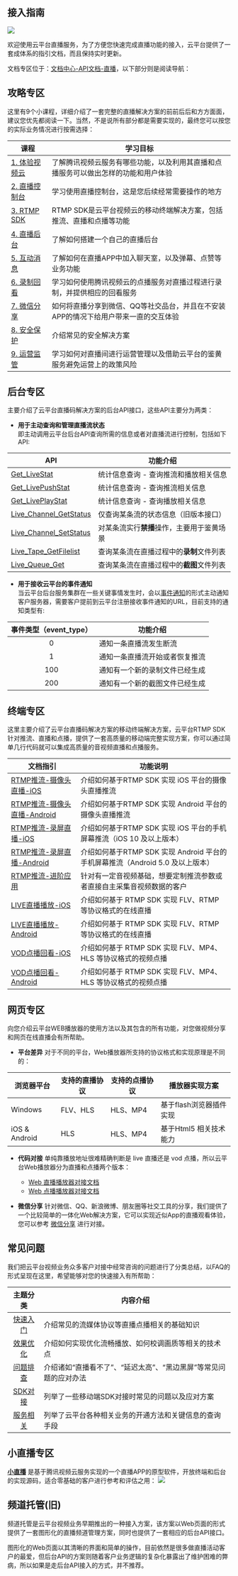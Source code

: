 ## 接入指南
![](http://imgcache.tce.fsphere.cn/image/mc.qcloudimg.com/static/img/c13eb6c0d1becb30ea8fa812da218288/image.png)

欢迎使用云平台直播服务，为了方便您快速完成直播功能的接入，云平台提供了一套成体系的指引文档，而且保持实时更新。

文档专区位于：[文档中心-API文档-直播](http://tce.fsphere.cn/doc/api/258)，以下部分则是阅读导航：

## 攻略专区
这里有9个小课程，详细介绍了一套完整的直播解决方案的前前后后和方方面面，建议您优先都阅读一下。当然，不是说所有部分都是需要实现的，最终您可以按您的实际业务情况进行按需选择：

| 课程          | 学习目标                                     |
| ----------- | ---------------------------------------- |
| [1. 体验视频云](http://tce.fsphere.cn/doc/api/258/6444)    | 了解腾讯视频云服务有哪些功能，以及利用其直播和点播服务可以做出怎样的功能和用户体验 |
| [2. 直播控制台](http://tce.fsphere.cn/doc/api/258/6445)    | 学习使用直播控制台，这是您后续经常需要操作的地方                 |
| [3. RTMP SDK](http://tce.fsphere.cn/doc/api/258/6446) | RTMP SDK是云平台视频云的移动终端解决方案，包括推流、直播和点播等功能   |
| [4. 直播后台](http://tce.fsphere.cn/doc/api/258/6447)     | 了解如何搭建一个自己的直播后台                          |
| [5. 互动消息](http://tce.fsphere.cn/doc/api/258/6448)     | 了解如何在直播APP中加入聊天室，以及弹幕、点赞等业务功能            |
| [6. 录制回看](http://tce.fsphere.cn/doc/api/258/6449)    | 学习如何使用腾讯视频云的点播服务对直播过程进行录制，并提供相应的回看服务     |
| [7. 微信分享](http://tce.fsphere.cn/doc/api/258/6450)     | 如何将直播分享到微信、QQ等社交品台，并且在不安装APP的情况下给用户带来一直的交互体验 |
| [8. 安全保护](http://tce.fsphere.cn/doc/api/258/6452)     | 介绍常见的安全解决方案                              |
| [9. 运营监管](http://tce.fsphere.cn/doc/api/258/6453)    | 学习如何对直播间进行运营管理以及借助云平台的鉴黄服务避免运营上的政策风险     |

## 后台专区
主要介绍了云平台直播码解决方案的后台API接口，这些API主要分为两类：
- **用于主动查询和管理直播流状态**  
   即主动调用云平台后台API查询所需的信息或者对直播流进行控制，包括如下API:

| API                                | 功能介绍                                                   |
|---------------------------------|-------------------------------------------------------|
| [Get_LiveStat](http://tce.fsphere.cn/doc/api/258/6110)  | 统计信息查询 - 查询推流和播放相关信息|
| [Get_LivePushStat](http://tce.fsphere.cn/doc/api/258/6110) | 统计信息查询 - 查询推流相关信息|
| [Get_LivePlayStat](http://tce.fsphere.cn/doc/api/258/6110)  |  统计信息查询 - 查询播放相关信息 |
| [Live_Channel_GetStatus](http://tce.fsphere.cn/doc/api/258/5958) |  仅查询某条流的状态信息（旧版本接口） | 
| [Live_Channel_SetStatus](http://tce.fsphere.cn/doc/api/258/5959) | 对某条流实行**禁播**操作，主要用于鉴黄场景 | 
| [Live_Tape_GetFilelist](http://tce.fsphere.cn/doc/api/258/5960)| 查询某条流在直播过程中的**录制**文件列表 | 
| [Live_Queue_Get](http://tce.fsphere.cn/doc/api/258/5961)| 查询某条流在直播过程中的**截图**文件列表 | 

- **用于接收云平台的事件通知**  
当云平台后台服务集群在一些关键事情发生时，会以[事件通知](http://tce.fsphere.cn/doc/api/258/5957)的形式主动通知客户服务器，需要客户提前到云平台注册接收事件通知的URL，目前支持的通知类型有:

| 事件类型（event_type）   | 功能介绍                                                          |
|:-------------------------------:|--------------------------------------------------------------|
| 0                                   | 通知一条直播流发生断流                                     | 
| 1                                   | 通知一条直播流开始或者恢复推流                        | 
| 100                               | 通知有一个新的录制文件已经生成                         | 
| 200                               | 通知有一个新的截图文件已经生成                         | 

## 终端专区
这里主要介绍了云平台直播码解决方案的移动终端解决方案，云平台RTMP SDK针对推流、直播和点播，提供了一套高质量的移动端完整实现方案，你可以通过简单几行代码就可以集成高质量的音视频直播和点播服务。

| 文档指引 | 功能说明 |
|---------|----------------|
| [RTMP推流-摄像头直播-iOS](http://tce.fsphere.cn/doc/api/258/6455) |  介绍如何基于RTMP SDK 实现 iOS 平台的摄像头直播推流 |
| [RTMP推流-摄像头直播-Android](http://tce.fsphere.cn/doc/api/258/6456) | 介绍如何基于RTMP SDK 实现 Android 平台的摄像头直播推流 |
| [RTMP推流-录屏直播-iOS](http://tce.fsphere.cn/doc/api/258/6460) | 介绍如何基于RTMP SDK 实现 iOS 平台的手机屏幕推流（iOS 10 及以上版本） |
| [RTMP推流-录屏直播-Android](http://tce.fsphere.cn/doc/api/258/6457) | 介绍如何基于RTMP SDK 实现 Android 平台的手机屏幕推流（Android 5.0 及以上版本） |
| [RTMP推流-进阶应用](http://tce.fsphere.cn/doc/api/258/6458)| 针对有一定音视频基础，想要定制推流参数或者直接自主采集音视频数据的客户  |
| [LIVE直播播放-iOS](http://tce.fsphere.cn/doc/api/258/4736) | 介绍如何基于 RTMP SDK 实现 FLV、RTMP 等协议格式的在线直播  |
| [LIVE直播播放-Android](http://tce.fsphere.cn/doc/api/258/4737) | 介绍如何基于 RTMP SDK 实现 FLV、RTMP 等协议格式的在线直播  |
| [VOD点播回看-iOS](http://tce.fsphere.cn/doc/api/258/4738) | 介绍如何基于 RTMP SDK 实现 FLV、MP4、HLS 等协议格式的视频点播  |
| [VOD点播回看-Android](http://tce.fsphere.cn/doc/api/258/4739) | 介绍如何基于 RTMP SDK 实现 FLV、MP4、HLS 等协议格式的视频点播  |

## 网页专区
向您介绍云平台WEB播放器的使用方法以及其包含的所有功能，对您做视频分享和网页在线直播会有所帮助。

- **平台差异** 
对于不同的平台，Web播放器所支持的协议格式和实现原理是不同的：

| 浏览器平台 | 支持的直播协议 | 支持的点播协议| 播放器实现方案 |
|---------|---------|---------|-------|
| Windows | FLV、HLS | HLS、MP4   | 基于flash浏览器插件实现 |
| iOS & Android | HLS | HLS、MP4 | 基于Html5 相关技术能力 |

- **代码对接**
单纯靠播放地址很难精确判断是 live 直播还是 vod 点播，所以云平台Web播放器分为直播和点播两个版本：
  + [Web 直播播放器对接文档](http://tce.fsphere.cn/doc/api/258/5704)
  + [Web 点播播放器对接文档](http://tce.fsphere.cn/doc/api/258/5706)

- **微信分享**
针对微信、QQ、新浪微博、朋友圈等社交工具的分享，我们提供了一个比较简单的一体化Web解决方案，它可以实现近似App的直播观看体验，您可以参考 [微信分享](http://tce.fsphere.cn/doc/api/258/6450) 进行对接。	

## 常见问题
我们把云平台视频业务众多客户对接中经常咨询的问题进行了分类总结，以FAQ的形式呈现在这里，希望能够对您的快速接入有所帮助：

| 主题分类                         | 内容介绍                                                          |
|:-------------------------------:|--------------------------------------------------------------|
|[快速入门](http://tce.fsphere.cn/doc/api/258/6159)  | 介绍常见的流媒体协议等直播点播相关的基础知识    | 
|[效果优化](http://tce.fsphere.cn/doc/api/258/6160)  | 介绍如何实现优化流畅播放、如何校调画质等相关的技术点| 
|[问题排查](http://tce.fsphere.cn/doc/api/258/6161)  | 介绍诸如“直播看不了”、“延迟太高”、“黑边黑屏”等常见问题的应对办法 | 
|[SDK对接](http://tce.fsphere.cn/doc/api/258/6162)  | 列举了一些移动端SDK对接时常见的问题以及应对方案  | 
|[服务相关](http://tce.fsphere.cn/doc/api/258/6208)  | 列举了云平台各种相关业务的开通方法和关键信息的查询手段  | 

## 小直播专区
**[小直播](http://tce.fsphere.cn/doc/api/258/6164)** 是基于腾讯视频云服务实现的一个直播APP的原型软件，开放终端和后台的实现源码，适合零基础的客户进行参考和评估之用：
![](http://imgcache.tce.fsphere.cn/image/mc.qcloudimg.com/static/img/05d2e651ff6c9332211eaf7fea167cfa/image.png)

## 频道托管(旧)
频道托管是云平台视频业务早期推出的一种接入方案，该方案以Web页面的形式提供了一套图形化的直播频道管理方案，同时也提供了一套相应的后台API接口。

图形化的Web页面以其清晰的界面和简单的操作，目前依然是很多做直播活动客户的最爱，但后台API的方案则随着客户业务逻辑的复杂化暴露出了维护困难的弊病，所以如果是走后台API接入的方式，并不推荐。
